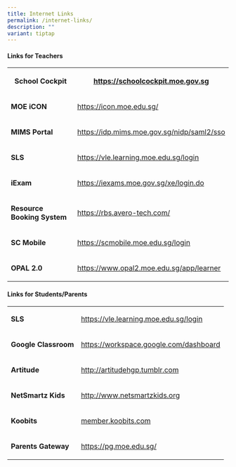 ```yaml
---
title: Internet Links
permalink: /internet-links/
description: ""
variant: tiptap
---
```

<h4><strong>Links for Teachers</strong></h4><table><tbody><tr><th rowspan="1" colspan="1"><p>School Cockpit</p></th><th rowspan="1" colspan="1"><p><strong><a href="https://schoolcockpit.moe.gov.sg" rel="noopener noreferrer nofollow" target="_blank"><u>https://schoolcockpit.moe.gov.sg</u></a></strong></p></th></tr><tr><td rowspan="1" colspan="1"><p><strong>MOE iCON</strong></p></td><td rowspan="1" colspan="1"><p><a href="https://icon.moe.edu.sg/" rel="noopener noreferrer nofollow" target="_blank"><u>https://icon.moe.edu.sg/</u></a></p></td></tr><tr><td rowspan="1" colspan="1"><p><strong>MIMS Portal</strong></p></td><td rowspan="1" colspan="1"><p><a href="https://www.opal2.moe.edu.sg/app/learner" rel="noopener noreferrer" target="_blank">https://idp.mims.moe.gov.sg/nidp/saml2/sso</a></p></td></tr><tr><td rowspan="1" colspan="1"><p><strong>SLS</strong></p></td><td rowspan="1" colspan="1"><p><a href="https://vle.learning.moe.edu.sg/login" rel="noopener noreferrer nofollow" target="_blank"><u>https://vle.learning.moe.edu.sg/login</u></a></p></td></tr><tr><td rowspan="1" colspan="1"><p><strong>iExam</strong></p></td><td rowspan="1" colspan="1"><p><a href="https://iexams.moe.gov.sg/xe/login.do" rel="noopener noreferrer nofollow" target="_blank"><u>https://iexams.moe.gov.sg/xe/login.do</u></a></p></td></tr><tr><td rowspan="1" colspan="1"><p><strong>Resource Booking System</strong></p></td><td rowspan="1" colspan="1"><p><a href="https://rbs.avero-tech.com/" rel="noopener noreferrer nofollow" target="_blank"><u>https://rbs.avero-tech.com/</u></a></p></td></tr><tr><td rowspan="1" colspan="1"><p><strong>SC Mobile</strong></p></td><td rowspan="1" colspan="1"><p><a href="https://scmobile.moe.edu.sg/login" rel="noopener noreferrer nofollow" target="_blank"><u>https://scmobile.moe.edu.sg/login</u></a></p></td></tr><tr><td rowspan="1" colspan="1"><p><strong>OPAL 2.0</strong></p></td><td rowspan="1" colspan="1"><p><a href="https://www.opal2.moe.edu.sg/app/learner" rel="noopener noreferrer" target="_blank"><u>https://www.opal2.moe.edu.sg/app/learner</u></a></p></td></tr></tbody></table><h4><strong>Links for Students/Parents</strong></h4><table><tbody><tr><td rowspan="1" colspan="1"><p><strong>SLS</strong></p></td><td rowspan="1" colspan="1"><p><a href="https://vle.learning.moe.edu.sg/login" rel="noopener noreferrer nofollow" target="_blank">https://vle.learning.moe.edu.sg/login</a></p></td></tr><tr><td rowspan="1" colspan="1"><p><strong>Google Classroom</strong></p></td><td rowspan="1" colspan="1"><p><a href="https://workspace.google.com/dashboard" rel="noopener noreferrer nofollow" target="_blank">https://workspace.google.com/dashboard</a></p></td></tr><tr><td rowspan="1" colspan="1"><p><strong>Artitude</strong></p></td><td rowspan="1" colspan="1"><p><a href="http://artitudehgp.tumblr.com/" rel="noopener noreferrer nofollow" target="_blank">http://artitudehgp.tumblr.com</a></p></td></tr><tr><td rowspan="1" colspan="1"><p><strong>NetSmartz Kids</strong></p></td><td rowspan="1" colspan="1"><p><a href="http://www.netsmartzkids.org/" rel="noopener noreferrer nofollow" target="_blank">http://www.netsmartzkids.org</a></p></td></tr><tr><td rowspan="1" colspan="1"><p><strong>Koobits</strong></p></td><td rowspan="1" colspan="1"><p><a href="member.koobits.com" rel="noopener noreferrer nofollow" target="_blank">member.koobits.com</a></p></td></tr><tr><td rowspan="1" colspan="1"><p><strong>Parents Gateway</strong></p></td><td rowspan="1" colspan="1"><p><a href="https://pg.moe.edu.sg/" rel="noopener noreferrer nofollow" target="_blank">https://pg.moe.edu.sg/</a></p></td></tr></tbody></table><p></p>